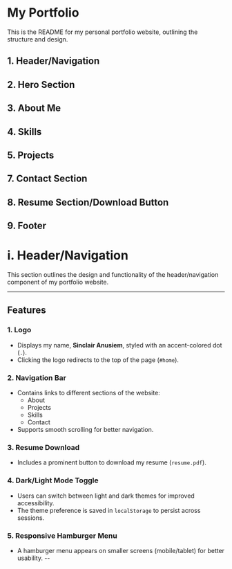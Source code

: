 # My Portfolio

This is the README for my personal portfolio website, outlining the structure and design.

## 1. Header/Navigation

## 2. Hero Section

## 3. About Me

## 4. Skills

## 5. Projects

## 7. Contact Section

## 8. Resume Section/Download Button

## 9. Footer

# i. Header/Navigation
This section outlines the design and functionality of the header/navigation component of my portfolio website.

---

## Features

### 1. **Logo**
- Displays my name, **Sinclair Anusiem**, styled with an accent-colored dot (`.`).
- Clicking the logo redirects to the top of the page (`#home`).

### 2. **Navigation Bar**
- Contains links to different sections of the website:
  - About
  - Projects
  - Skills
  - Contact
- Supports smooth scrolling for better navigation.

### 3. **Resume Download**
- Includes a prominent button to download my resume (`resume.pdf`).

### 4. **Dark/Light Mode Toggle**
- Users can switch between light and dark themes for improved accessibility.
- The theme preference is saved in `localStorage` to persist across sessions.

### 5. **Responsive Hamburger Menu**
- A hamburger menu appears on smaller screens (mobile/tablet) for better usability.
--
